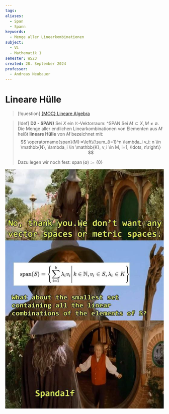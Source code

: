 ```yaml
---
tags: 
aliases:
  - Span
  - Spann
keywords:
  - Menge aller Linearkombinationen
subject:
  - VL
  - Mathematik 1
semester: WS23
created: 28. September 2024
professor:
  - Andreas Neubauer
---
```

 

# Lineare Hülle

> [!question] [{MOC} Lineare Algebra](../{MOC}%20Lineare%20Algebra.md) 

> [!def] **D2 - SPAN)** Sei $X$ ein $\mathbb{K}$-Vektorraum: ^SPAN
> Sei $M \subset X, M \neq \emptyset$. Die Menge aller endlichen Linearkombinationen von Elementen aus $M$ heißt **lineare Hülle** von $M$ bezeichnet mit:
> $$
> \operatorname{span}(M):=\left\{\sum_{i=1}^n \lambda_i v_i: n \in \mathbb{N}, \lambda_i \in \mathbb{K}, v_i \in M, i=1, \ldots, n\right\}
> $$
> 
> Dazu legen wir noch fest: $\operatorname{span}(\emptyset):=\{0\}$

![InlineR|450](../assets/linHuelle.jpg)